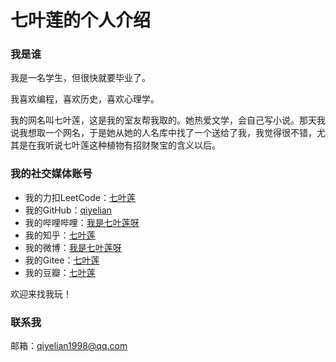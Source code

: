 # 七叶莲的个人介绍

### 我是谁
我是一名学生，但很快就要毕业了。


我喜欢编程，喜欢历史，喜欢心理学。


我的网名叫七叶莲，这是我的室友帮我取的。她热爱文学，会自己写小说。那天我说我想取一个网名，于是她从她的人名库中找了一个送给了我，我觉得很不错，尤其是在我听说七叶莲这种植物有招财聚宝的含义以后。


### 我的社交媒体账号
* 我的力扣LeetCode：[七叶莲](https://leetcode-cn.com/u/qiyelian/)  
* 我的GitHub：[qiyelian](https://github.com/qiyelian)  
* 我的哔哩哔哩：[我是七叶莲呀](https://space.bilibili.com/651876635)  
* 我的知乎：[七叶莲](zhihu.com/people/qiyelian)  
* 我的微博：[我是七叶莲呀](https://weibo.com/qiyelian)   
* 我的Gitee：[七叶莲](https://gitee.com/qiyelian)  
* 我的豆瓣：[七叶莲](https://www.douban.com/people/220532244/)  


欢迎来找我玩！  


### 联系我
邮箱：qiyelian1998@qq.com

